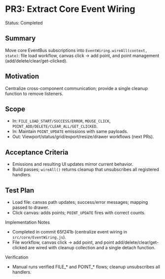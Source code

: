 # PR3: Extract Core Event Wiring

Status: Completed

## Summary
Move core EventBus subscriptions into `EventWiring.wireAll(context, state)`: file load workflow, canvas click → add point, and point management (add/delete/clear/get-clicked).

## Motivation
Centralize cross-component communication; provide a single cleanup function to remove listeners.

## Scope
- In: `FILE_LOAD_START/SUCCESS/ERROR`, `MOUSE_CLICK`, `POINT_ADD/DELETE/CLEAR_ALL/GET_CLICKED`.
- In: Maintain `POINT_UPDATE` emissions with same payloads.
- Out: Viewport/status/grid/export/resize/drawer workflows (next PRs).

## Acceptance Criteria
- Emissions and resulting UI updates mirror current behavior.
- Build passes; `wireAll()` returns cleanup that unsubscribes all registered handlers.

## Test Plan
- Load file: canvas path updates; success/error messages; mapping passed to drawer.
- Click canvas: adds points; `POINT_UPDATE` fires with correct counts.

Implementation Notes
- Completed in commit 65f241b (centralize event wiring in `src/core/EventWiring.js`).
- File workflow, canvas click → add point, and point add/delete/clear/get-clicked are wired with cleanup collection and a single detach function.

Verification
- Manual runs verified FILE_* and POINT_* flows; cleanup unsubscribes all handlers.
